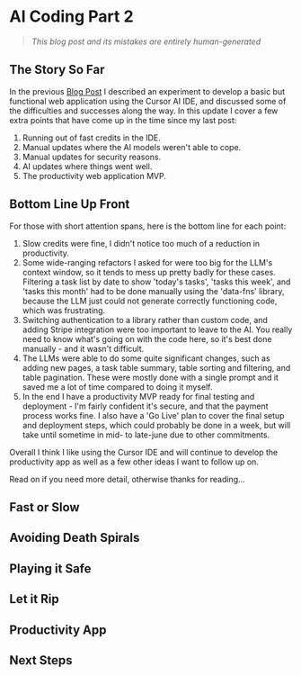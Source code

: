 # AI Coding Part 2

> _This blog post and its mistakes are entirely human-generated_

## The Story So Far

In the previous [Blog Post](../blog5/blog5.html) I described an experiment to develop a basic but functional web application using the Cursor AI IDE, and discussed some of the difficulties and successes along the way. In this update I cover a few extra points that have come up in the time since my last post:

1. Running out of fast credits in the IDE.
2. Manual updates where the AI models weren't able to cope.
3. Manual updates for security reasons.
4. AI updates where things went well.
5. The productivity web application MVP.

## Bottom Line Up Front

For those with short attention spans, here is the bottom line for each point:

1. Slow credits were fine, I didn't notice too much of a reduction in productivity.
2. Some wide-ranging refactors I asked for were too big for the LLM's context window, so it tends to mess up pretty badly for these cases. Filtering a task list by date to show 'today's tasks', 'tasks this week', and 'tasks this month' had to be done manually using the 'data-fns' library, because the LLM just could not generate correctly functioning code, which was frustrating.
3. Switching authentication to a library rather than custom code, and adding Stripe integration were too important to leave to the AI. You really need to know what's going on with the code here, so it's best done manually - and it wasn't difficult.
4. The LLMs were able to do some quite significant changes, such as adding new pages, a task table summary, table sorting and filtering, and table pagination. These were mostly done with a single prompt and it saved me a lot of time compared to doing it myself.
5. In the end I have a productivity MVP ready for final testing and deployment - I'm fairly confident it's secure, and that the payment process works fine. I also have a 'Go Live' plan to cover the final setup and deployment steps, which could probably be done in a week, but will take until sometime in mid- to late-june due to other commitments.

Overall I think I like using the Cursor IDE and will continue to develop the productivity app as well as a few other ideas I want to follow up on.

Read on if you need more detail, otherwise thanks for reading...

## Fast or Slow

## Avoiding Death Spirals

## Playing it Safe

## Let it Rip

## Productivity App

## Next Steps
